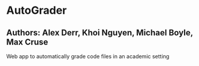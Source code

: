 # AutoGrader
## Authors: Alex Derr, Khoi Nguyen, Michael Boyle, Max Cruse

Web app to automatically grade code files in an academic setting
